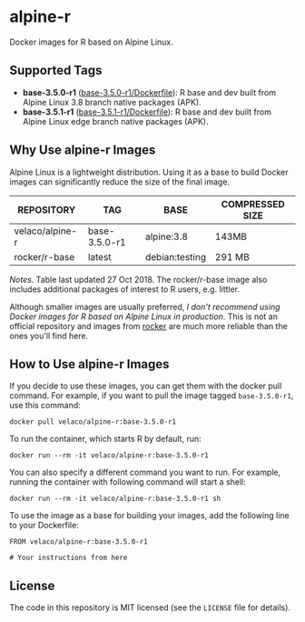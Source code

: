 # alpine-r

Docker images for R based on Alpine Linux.

## Supported Tags

* **base-3.5.0-r1** ([base-3.5.0-r1/Dockerfile](https://github.com/velaco/alpine-r/blob/master/base-3.5.0-r1/Dockerfile)): R base and dev built from Alpine Linux 3.8 branch native packages (APK).
* **base-3.5.1-r1** ([base-3.5.1-r1/Dockerfile](https://github.com/velaco/alpine-r/blob/master/base-3.5.1-r1/Dockerfile)): R base and dev built from Alpine Linux edge branch native packages (APK).

## Why Use alpine-r Images

Alpine Linux is a lightweight distribution. Using it as a base to build Docker images can significantly reduce the size of the final image. 

|REPOSITORY|TAG|BASE|COMPRESSED SIZE|
|-|-|-|-|
|velaco/alpine-r|base-3.5.0-r1|alpine:3.8|143MB|
|rocker/r-base|latest|debian:testing|291 MB|

*Notes*. Table last updated 27 Oct 2018. The rocker/r-base image also includes additional packages of interest to R users, e.g. littler.

Although smaller images are usually preferred, *I don't recommend using Docker images for R based on Alpine Linux in production*. This is not an official repository and images from [rocker](https://hub.docker.com/r/rocker/) are much more reliable than the ones you'll find here.

## How to Use alpine-r Images

If you decide to use these images, you can get them with the docker pull command. For example, if you want to pull the image tagged `base-3.5.0-r1`, use this command:

```shell
docker pull velaco/alpine-r:base-3.5.0-r1
```
To run the container, which starts R by default, run:

```shell
docker run --rm -it velaco/alpine-r:base-3.5.0-r1
```

You can also specify a different command you want to run. For example, running the container with following command will start a shell:

```shell
docker run --rm -it velaco/alpine-r:base-3.5.0-r1 sh
```
To use the image as a base for building your images, add the following line to your Dockerfile:

```shell
FROM velaco/alpine-r:base-3.5.0-r1

# Your instructions from here
```

## License

The code in this repository is MIT licensed (see the `LICENSE` file for details).
